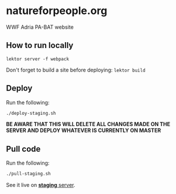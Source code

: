 # natureforpeople.org
WWF Adria PA-BAT website

## How to run locally
`lektor server -f webpack`

Don't forget to build a site before deploying:
`lektor build`

## Deploy

Run the following:

```Bash
./deploy-staging.sh
```

__BE AWARE THAT THIS WILL DELETE ALL CHANGES MADE ON THE SERVER AND DEPLOY
WHATEVER IS CURRENTLY ON MASTER__

## Pull code

Run the following:

```Bash
./pull-staging.sh
```


See it live on [**staging** server](https://staging.natureforpeople.org/).